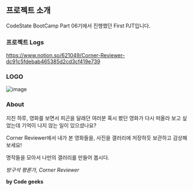 ## 프로젝트 소개 
CodeState BootCamp Part 06기에서 진행했던 First PJT입니다.

### 프로젝트 Logs
https://www.notion.so/621049/Corner-Reviewer-dc91c5fdebab465385d2cd3cf419e739

### LOGO
> 
![image](https://user-images.githubusercontent.com/77579370/160454155-1b8d2d00-d4a1-49ce-ab81-6b34c20612fc.png)

### About
> 
지친 하루, 영화를 보면서 피곤을 달래던 여러분
혹시 봤던 영화가 다시 떠올라 보고 싶었는데 기억이 나지 않는 일이 있으셨나요?

Corner Reviewer에서 내가 본 영화들을,
사진을 갤러리에 저장하듯 보관하고 감상해보세요! 

명작들을 모아서 나만의 갤러리를 만들어 봅시다.



*방구석 평론가, Corner Reviewer*

**by Code geeks**
